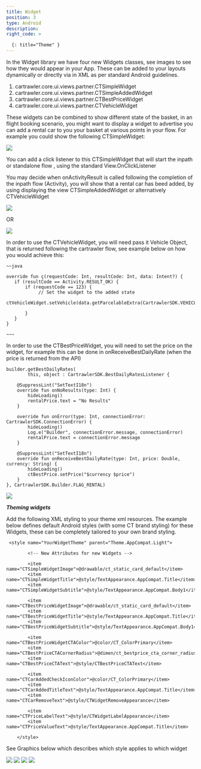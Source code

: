 ```yaml
---
title: Widget
position: 3
type: Android
description:
right_code: >

  {: title="Theme" }
---
```



In the Widget library we have four new Widgets classes, see images to see how they would appear in your App.
These can be added to your layouts dynamically or directly via in XML as per standard Android guidelines.

1. cartrawler.core.ui.views.partner.CTSimpleWidget
2. cartrawler.core.ui.views.partner.CTSimpleAddedWidget
3. cartrawler.core.ui.views.partner.CTBestPriceWidget
4. cartrawler.core.ui.views.partner.CTVehicleWidget

These widgets can be combined to show different state of the basket, in an flight booking scenario, 
you might want to display a widget to advertise you can add a rental car to you your basket 
at various points in your flow. For example you could show the following CTSimpleWidget:

<picture>
  <source media="(max-width: 799px)" srcset="/uploads/Simple_Loaded_State_Generic.png">
  <source media="(min-width: 800px)" srcset="/uploads/Simple_Loaded_State_Generic.png">
  <img src="/uploads/Simple_Loaded_State_Generic.png">
</picture>


You can add a click listener to this CTSimpleWidget that will start the inpath or standalone flow , using the standard View.OnClickListener

You may decide when onActivityResult is called following the completion of the inpath flow (Activity), you will show that a
rental car has beed added, by using displaying the view CTSimpleAddedWidget or alternatively CTVehicleWidget

<picture>
  <source media="(max-width: 799px)" srcset="/uploads/Simple_Added_State_Generic.png">
  <source media="(min-width: 800px)" srcset="/uploads/Simple_Added_State_Generic.png">
  <img src="/uploads/Simple_Added_State_Generic.png">
</picture>

OR

<picture>
  <source media="(max-width: 799px)" srcset="/uploads/Pricing_Added_State_Generic.png">
  <source media="(min-width: 800px)" srcset="/uploads/Pricing_Added_State_Generic.png">
  <img src="/uploads/Pricing_Added_State_Generic.png">
</picture>

In order to use the CTVehicleWidget, you will need pass it Vehicle Object, that is returned following the cartrawler flow, see example below
on how you would achieve this:

    ~~java
  
    override fun ç(requestCode: Int, resultCode: Int, data: Intent?) {
       if (resultCode == Activity.RESULT_OK) {
           if (requestCode == 123) {
               	// Set the widget to the added state
               ctVehicleWidget.setVehicle(data.getParcelableExtra(CartrawlerSDK.VEHICLE))
                
           }
       }
    }

    ~~~
    
In order to use the CTBestPriceWidget, you will need to set the price on the widget, 
for example this can be done in onReceiveBestDailyRate (when the price is returned from the API)

                
    builder.getBestDailyRates(
            this, object : CartrawlerSDK.BestDailyRatesListener {

        @SuppressLint("SetTextI18n")
        override fun onNoResults(type: Int) {
            hideLoading()
            rentalPrice.text = "No Results"
        }

        override fun onError(type: Int, connectionError: CartrawlerSDK.ConnectionError) {
            hideLoading()
            Log.e("Builder", connectionError.message, connectionError)
            rentalPrice.text = connectionError.message
        }

        @SuppressLint("SetTextI18n")
        override fun onReceiveBestDailyRate(type: Int, price: Double, currency: String) {
            hideLoading()
            ctBestPrice.setPrice("$currency $price")
        }
    }, CartrawlerSDK.Builder.FLAG_RENTAL)
                

<picture>
  <source media="(max-width: 799px)" srcset="/uploads/Pricing_Loaded_State_Generic.png">
  <source media="(min-width: 800px)" srcset="/uploads/Pricing_Loaded_State_Generic.png">
  <img src="/uploads/Pricing_Loaded_State_Generic.png">
</picture>


***Theming widgets***


Add the following XML styling to your theme xml resources. The example below defines default Android styles (with some CT brand styling) for these Widgets,
these can be completely tailored to your own brand styling. 

     <style name="YourWidgetTheme" parent="Theme.AppCompat.Light">
          
            <!-- New Attributes for new Widgets -->
    
            <item name="CTSimpleWidgetImage">@drawable/ct_static_card_default</item>
            <item name="CTSimpleWidgetTitle">@style/TextAppearance.AppCompat.Title</item>
            <item name="CTSimpleWidgetSubtitle">@style/TextAppearance.AppCompat.Body1</item>
    
            <item name="CTBestPriceWidgetImage">@drawable/ct_static_card_default</item>
            <item name="CTBestPriceWidgetTitle">@style/TextAppearance.AppCompat.Title</item>
            <item name="CTBestPriceWidgetSubtitle">@style/TextAppearance.AppCompat.Body1</item>
    
            <item name="CTBestPriceWidgetCTAColor">@color/CT_ColorPrimary</item>
            <item name="CTBestPriceCTACornerRadius">@dimen/ct_bestprice_cta_corner_radius</item>
            <item name="CTBestPriceCTAText">@style/CTBestPriceCTAText</item>
    
            <item name="CTCarAddedCheckIconColor">@color/CT_ColorPrimary</item>
            <item name="CTCarAddedTitleText">@style/TextAppearance.AppCompat.Title</item>
            <item name="CTCarRemoveText">@style/CTWidgetRemoveAppearance</item>
    
            <item name="CTPriceLabelText">@style/CTWidgetLabelAppearance</item>
            <item name="CTPriceValueText">@style/TextAppearance.AppCompat.Title</item>
    
        </style>

See Graphics below which describes which style applies to which widget


<picture>
  <source media="(max-width: 799px)" srcset="/uploads/Pricing_Loaded_Generic_style.png">
  <source media="(min-width: 800px)" srcset="/uploads/Pricing_Loaded_Generic_style.png">
  <img src="/uploads/Pricing_Loaded_Generic_style.png">
</picture>

<picture>
  <source media="(max-width: 799px)" srcset="/uploads/Simple_Added_Generic_style.png">
  <source media="(min-width: 800px)" srcset="/uploads/Simple_Added_Generic_style.png">
  <img src="/uploads/Simple_Added_Generic_style.png">
</picture>

<picture>
  <source media="(max-width: 799px)" srcset="/uploads/Pricing_Added_Generic_style.png">
  <source media="(min-width: 800px)" srcset="/uploads/Pricing_Added_Generic_style.png">
  <img src="/uploads/Pricing_Added_Generic_style.png">
</picture>

<picture>
  <source media="(max-width: 799px)" srcset="/uploads/Simple_Loaded_Generic_style.png">
  <source media="(min-width: 800px)" srcset="/uploads/Simple_Loaded_Generic_style.png">
  <img src="/uploads/Simple_Loaded_Generic_style.png">
</picture>

    
